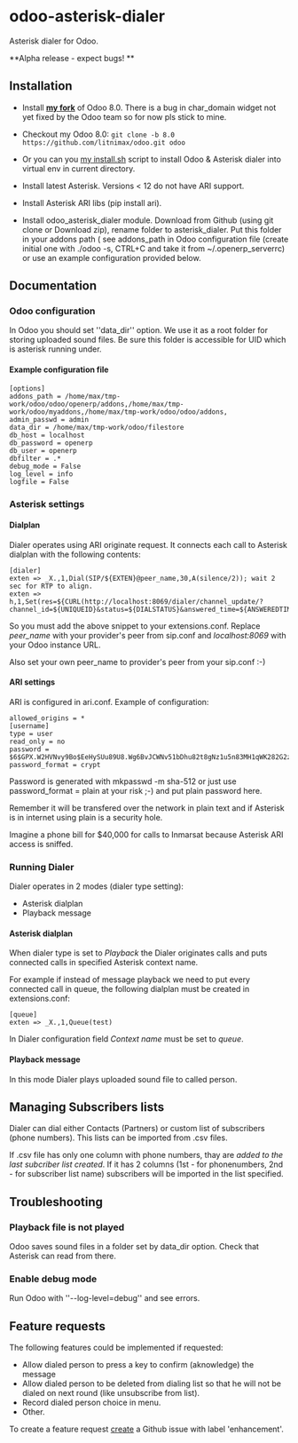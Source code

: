 odoo-asterisk-dialer
====================

Asterisk dialer for Odoo. 

**Alpha release - expect bugs! **

## Installation
* Install [**my fork**](https://github.com/litnimax/odoo/) of Odoo 8.0. There is a bug in char_domain widget not yet fixed by the Odoo team so for now pls stick to mine. 
 * Checkout my Odoo 8.0:  ```git clone -b 8.0 https://github.com/litnimax/odoo.git odoo```
 * Or you can you [my install.sh](https://github.com/litnimax/odoo-asterisk-dialer/blob/master/install.sh) script to install Odoo & Asterisk dialer into virtual env in current directory.

* Install latest Asterisk. Versions < 12 do not have ARI support. 
* Install Asterisk ARI libs (pip install ari).
* Install odoo_asterisk_dialer module. Download from Github (using git clone or Download zip), rename folder to asterisk_dialer. Put this folder in your addons path (
see addons_path in Odoo configuration file (create initial one with ./odoo -s, CTRL+C and take it  from ~/.openerp_serverrc) or use an example configuration provided below.



## Documentation

### Odoo configuration
In Odoo you should set ''data_dir'' option.
We use it as a root folder for storing uploaded sound files.
Be sure this folder is accessible for UID which is asterisk running under.

#### Example configuration file
```
[options]
addons_path = /home/max/tmp-work/odoo/odoo/openerp/addons,/home/max/tmp-work/odoo/myaddons,/home/max/tmp-work/odoo/odoo/addons,
admin_passwd = admin
data_dir = /home/max/tmp-work/odoo/filestore
db_host = localhost
db_password = openerp
db_user = openerp
dbfilter = .*
debug_mode = False
log_level = info
logfile = False
```

### Asterisk settings

#### Dialplan

Dialer operates using ARI originate request. 
It connects each call to Asterisk dialplan with the following contents:

```
[dialer]
exten => _X.,1,Dial(SIP/${EXTEN}@peer_name,30,A(silence/2)); wait 2 sec for RTP to align.
exten => h,1,Set(res=${CURL(http://localhost:8069/dialer/channel_update/?channel_id=${UNIQUEID}&status=${DIALSTATUS}&answered_time=${ANSWEREDTIME})})
```

So you must add the above snippet to your extensions.conf. Replace *peer_name* with your provider's peer from sip.conf and *localhost:8069* with your Odoo instance URL.

Also set your own peer_name to provider's peer from  your sip.conf :-)

#### ARI settings
ARI is configured in ari.conf. Example of configuration:

```
allowed_origins = *
[username]
type = user
read_only = no
password = $6$GPX.W2HVNvy9Bo$EeHySUu89U8.Wg6BvJCWNv51bDhu82t8gNz1u5n83MH1qWK282G2zV4V4neFldBRNb.nVchmRq28EGFTYl4QH.
password_format = crypt
```
Password is generated with mkpasswd -m sha-512 or just use password_format = plain at your risk ;-) and put plain password here. 

Remember it will be transfered over the network in plain text and if Asterisk is in internet using plain is a security hole. 

Imagine a phone bill for $40,000 for calls to Inmarsat because Asterisk ARI access is sniffed.

### Running Dialer
Dialer operates in 2 modes (dialer type setting):

* Asterisk dialplan
* Playback message

#### Asterisk dialplan
When dialer type is set to *Playback* the Dialer originates calls and puts connected calls in specified Asterisk context name.

For example if instead of message playback we need to put every connected call in queue, the following dialplan must be created in extensions.conf:

```
[queue]
exten => _X.,1,Queue(test)
```
In Dialer configuration field *Context name* must be set to *queue*.

#### Playback message
In this mode Dialer plays uploaded sound file to called person.

## Managing Subscribers lists 
Dialer can dial either Contacts (Partners) or custom list of subscribers (phone numbers).
This lists can be imported from .csv files.

If .csv file has only one column with phone numbers, thay are *added to the last subcriber list created*.
If it has 2 columns (1st - for phonenumbers, 2nd - for subscriber list name) subscribers will be imported in the list specified.

## Troubleshooting
### Playback file is not played
Odoo saves sound files in a folder set by data_dir option. Check that Asterisk can read from there.
### Enable debug mode
Run Odoo with ''--log-level=debug'' and see errors.


## Feature requests 
The following features could be implemented if requested:

* Allow dialed person to press a key to confirm (aknowledge) the message
* Allow dialed person to be deleted from dialing list so that he will not be dialed on next round (like unsubscribe from list).
* Record dialed person choice in menu.
* Other.

To create a feature request [create](https://github.com/litnimax/odoo-asterisk-dialer/issues/new) a Github issue with label 'enhancement'.
